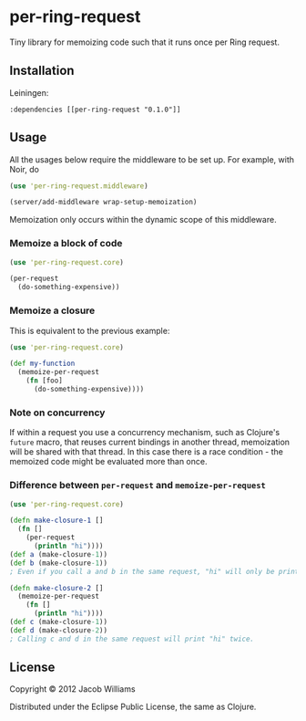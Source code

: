# per-ring-request

Tiny library for memoizing code such that it runs once per Ring request.

## Installation

Leiningen:

    :dependencies [[per-ring-request "0.1.0"]]

## Usage

All the usages below require the middleware to be set up. For example, with Noir, do

```clojure
(use 'per-ring-request.middleware)

(server/add-middleware wrap-setup-memoization)
```

Memoization only occurs within the dynamic scope of this middleware.

### Memoize a block of code

```clojure
(use 'per-ring-request.core)

(per-request
  (do-something-expensive))
```

### Memoize a closure

This is equivalent to the previous example:

```clojure
(use 'per-ring-request.core)

(def my-function
  (memoize-per-request
    (fn [foo]
      (do-something-expensive))))
```

### Note on concurrency

If within a request you use a concurrency mechanism, such as Clojure's `future` macro, that reuses current bindings in another thread, memoization will be shared with that thread. In this case there is a race condition - the memoized code might be evaluated more than once.

### Difference between `per-request` and `memoize-per-request`

```clojure
(use 'per-ring-request.core)

(defn make-closure-1 []
  (fn []
    (per-request
      (println "hi"))))
(def a (make-closure-1))
(def b (make-closure-1))
; Even if you call a and b in the same request, "hi" will only be printed once.

(defn make-closure-2 []
  (memoize-per-request
    (fn []
      (println "hi"))))
(def c (make-closure-1))
(def d (make-closure-2))
; Calling c and d in the same request will print "hi" twice.
```

## License

Copyright © 2012 Jacob Williams

Distributed under the Eclipse Public License, the same as Clojure.

